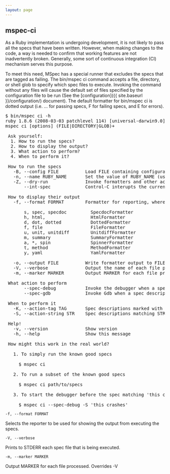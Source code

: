 ```yaml
---
layout: page
---
```


## mspec-ci

As a Ruby implementation is undergoing development, it is not likely to pass
all the specs that have been written. However, when making changes to the
code, a way is needed to confirm that working features are not inadvertently
broken. Generally, some sort of continuous integration (CI) mechanism serves
this purpose.

To meet this need, MSpec has a special runner that excludes the specs that are
tagged as failing. The bin/mspec ci command accepts a file, directory, or
shell glob to specify which spec files to execute. Invoking the command
without any files will cause the default set of files specified by the
configuration file to be run (See the
[configuration]({{ site.baseurl }}/configuration/) document). The default formatter for
bin/mspec ci is dotted output (i.e. ... for passing specs, F for failing
specs, and E for errors).

<pre>
$ bin/mspec ci -h
ruby 1.8.6 (2008-03-03 patchlevel 114) [universal-darwin9.0]
mspec ci [options] (FILE|DIRECTORY|GLOB)+

 Ask yourself:
  1. How to run the specs?
  2. How to display the output?
  3. What action to perform?
  4. When to perform it?

 How to run the specs
   -B, --config FILE          Load FILE containing configuration options
   -n, --name RUBY_NAME       Set the value of RUBY_NAME (used to determine the implementation)
   -Z, --dry-run              Invoke formatters and other actions, but don't execute the specs
       --int-spec             Control-C interupts the current spec only

 How to display their output
   -f, --format FORMAT        Formatter for reporting, where FORMAT is one of:

       s, spec, specdoc         SpecdocFormatter
       h, html,                 HtmlFormatter
       d, dot, dotted           DottedFormatter
       f, file                  FileFormatter
       u, unit, unitdiff        UnitdiffFormatter
       m, summary               SummaryFormatter
       a, *, spin               SpinnerFormatter
       t, method                MethodFormatter
       y, yaml                  YamlFormatter

   -o, --output FILE          Write formatter output to FILE
   -V, --verbose              Output the name of each file processed
   -m, --marker MARKER        Output MARKER for each file processed

 What action to perform
       --spec-debug           Invoke the debugger when a spec description matches (see -K, -S)
       --spec-gdb             Invoke Gdb when a spec description matches (see -K, -S)

 When to perform it
   -K, --action-tag TAG       Spec descriptions marked with TAG will trigger the specified action
   -S, --action-string STR    Spec descriptions matching STR will trigger the specified action

 Help!
   -v, --version              Show version
   -h, --help                 Show this message

 How might this work in the real world?

   1. To simply run the known good specs

     $ mspec ci

   2. To run a subset of the known good specs

     $ mspec ci path/to/specs

   3. To start the debugger before the spec matching 'this crashes'

     $ mspec ci --spec-debug -S 'this crashes'
</pre>

<code>-f, --format FORMAT</code>

Selects the reporter to be used for showing the output from executing the specs.

<code>-V, --verbose</code>

Prints to STDERR each spec file that is being executed.

<code>-m, --marker MARKER</code>

Output MARKER for each file processed. Overrides -V

